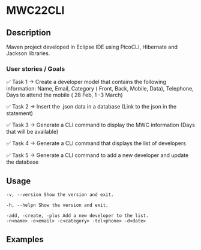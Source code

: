 # MWC22CLI


## Description
Maven project developed in Eclipse IDE using PicoCLI, Hibernate and Jackson libraries.

### User stories / Goals

✅ Task 1 → Create a developer model that contains the following information: Name, Email, Category ( Front, Back, Mobile, Data), Telephone, Days to attend the mobile ( 28 Feb, 1 -3 March)

✅ Task 2 → Insert the .json data in a database (Link to the json in the statement)

✅ Task 3 → Generate a CLI command to display the MWC information (Days that will be available)

✅ Task 4 → Generate a CLI command that displays the list of developers

✅ Task 5 → Generate a CLI command to add a new developer and update the database

## Usage
```
-v, --version Show the version and exit.
```
```
-h, --helpn Show the version and exit.
```
```
-add, -create, -plus Add a new developer to the list.
-n<name> -e<email> -c<category> -tel<phone> -d<date>
```

## Examples
